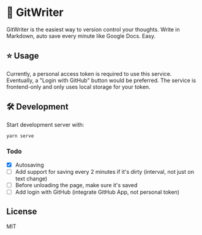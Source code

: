 # 📝  GitWriter

GitWriter is the easiest way to version control your thoughts. Write in Markdown, auto save every minute like Google Docs. Easy.

## ⭐ Usage

Currently, a personal access token is required to use this service. Eventually, a "Login with GitHub" button would be preferred. The service is frontend-only and only uses local storage for your token.

## 🛠 Development

Start development server with:

```bash
yarn serve
```

### Todo
- [x] Autosaving
- [ ] Add support for saving every 2 minutes if it's dirty (interval, not just on text change)
- [ ] Before unloading the page, make sure it's saved
- [ ] Add login with GitHub (integrate GitHub App, not personal token)

## License

MIT
